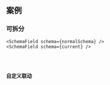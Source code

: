 ## 案例

### 可拆分
```tsx | pure
<SchemaField schema={normalSchema} />
<SchemaField schema={current} />
```

<code src="./demo-1.tsx" />


### 自定义联动

```tsx | pure

```

<code src="./demo-2.tsx" />
